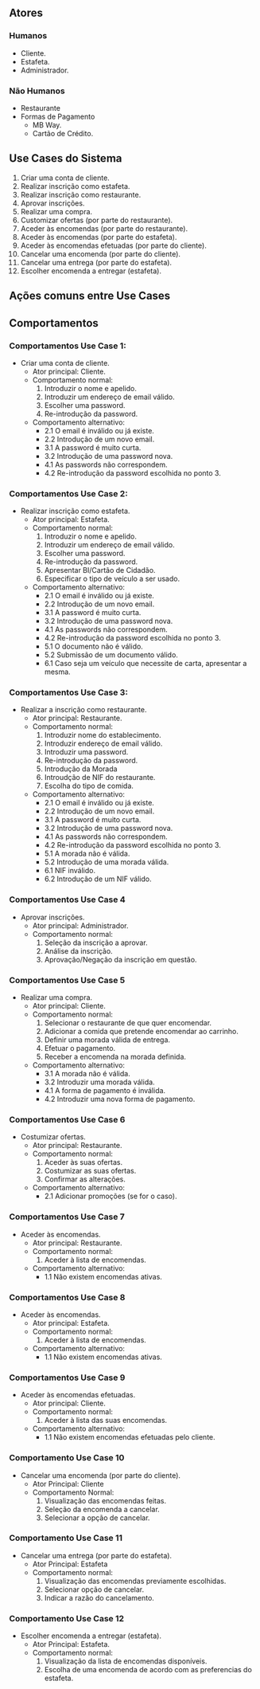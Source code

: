 ## Atores

### Humanos

- Cliente.
- Estafeta.
- Administrador.

### Não Humanos

- Restaurante
- Formas de Pagamento
  - MB Way.
  - Cartão de Crédito.

## Use Cases do Sistema

 1. Criar uma conta de cliente.
 2. Realizar inscrição como estafeta.
 3. Realizar inscrição como restaurante.
 4. Aprovar inscrições.
 5. Realizar uma compra.
 6. Customizar ofertas (por parte do restaurante).
 7. Aceder às encomendas (por parte do restaurante).
 8. Aceder às encomendas (por parte do estafeta).
 9. Aceder às encomendas efetuadas (por parte do cliente).
10. Cancelar uma encomenda (por parte do cliente).
11. Cancelar uma entrega (por parte do estafeta).
12. Escolher encomenda a entregar (estafeta).

## Ações comuns entre Use Cases

## Comportamentos

### Comportamentos Use Case 1:

- Criar uma conta de cliente.
  - Ator principal: Cliente.
  - Comportamento normal:
    1. Introduzir o nome e apelido.
    2. Introduzir um endereço de email válido.
    3. Escolher uma password.
    4. Re-introdução da password.
  - Comportamento alternativo:
    - 2.1 O email é inválido ou já existe.
    - 2.2 Introdução de um novo email.
    - 3.1 A password é muito curta.
    - 3.2 Introdução de uma password nova.
    - 4.1 As passwords não correspondem.
    - 4.2 Re-introdução da password escolhida no ponto 3.

### Comportamentos Use Case 2:

- Realizar inscrição como estafeta.
  - Ator principal: Estafeta.
  - Comportamento normal:
    1. Introduzir o nome e apelido.
    2. Introduzir um endereço de email válido.
    3. Escolher uma password.
    4. Re-introdução da password.
    5. Apresentar BI/Cartão de Cidadão.
    6. Especificar o tipo de veículo a ser usado.
  - Comportamento alternativo:
    - 2.1 O email é inválido ou já existe.
    - 2.2 Introdução de um novo email.
    - 3.1 A password é muito curta.
    - 3.2 Introdução de uma password nova.
    - 4.1 As passwords não correspondem.
    - 4.2 Re-introdução da password escolhida no ponto 3.
    - 5.1 O documento não é válido.
    - 5.2 Submissão de um documento válido.
    - 6.1 Caso seja um veículo que necessite de carta, apresentar a mesma.

### Comportamentos Use Case 3:

- Realizar a inscrição como restaurante.
  - Ator principal: Restaurante.
  - Comportamento normal:
    1. Introduzir nome do establecimento.
    2. Introduzir endereço de email válido.
    3. Introduzir uma password.
    4. Re-introdução da password.
    5. Introdução da Morada
    6. Introudção de NIF do restaurante.
    7. Escolha do tipo de comida.
  - Comportamento alternativo:
    - 2.1 O email é inválido ou já existe.
    - 2.2 Introdução de um novo email.
    - 3.1 A password é muito curta.
    - 3.2 Introdução de uma password nova.
    - 4.1 As passwords não correspondem.
    - 4.2 Re-introdução da password escolhida no ponto 3.
    - 5.1 A morada não é válida.
    - 5.2 Introdução de uma morada válida.
    - 6.1 NIF inválido.
    - 6.2 Introdução de um NIF válido.

### Comportamentos Use Case 4

- Aprovar inscrições.
  - Ator principal: Administrador.
  - Comportamento normal:
    1. Seleção da inscrição a aprovar.
    2. Análise da inscrição.
    3. Aprovação/Negação da inscrição em questão.

### Comportamentos Use Case 5

- Realizar uma compra.
  - Ator principal: Cliente.
  - Comportamento normal:
    1. Selecionar o restaurante de que quer encomendar.
    2. Adicionar a comida que pretende encomendar ao carrinho.
    3. Definir uma morada válida de entrega.
    4. Efetuar o pagamento.
    5. Receber a encomenda na morada definida.
  - Comportamento alternativo:
    - 3.1 A morada não é válida.
    - 3.2 Introduzir uma morada válida.
    - 4.1 A forma de pagamento é inválida.
    - 4.2 Introduzir uma nova forma de pagamento.

### Comportamentos Use Case 6

- Costumizar ofertas.
  - Ator principal: Restaurante.
  - Comportamento normal:
    1. Aceder às suas ofertas.
    2. Costumizar as suas ofertas.
    3. Confirmar as alterações.
  - Comportamento alternativo:
    - 2.1 Adicionar promoções (se for o caso).  

### Comportamentos Use Case 7

- Aceder às encomendas.
  - Ator principal: Restaurante.
  - Comportamento normal:
    1. Aceder à lista de encomendas.
  - Comportamento alternativo:
    - 1.1 Não existem encomendas ativas.

### Comportamentos Use Case 8

- Aceder às encomendas.
  - Ator principal: Estafeta.
  - Comportamento normal:
    1. Aceder à lista de encomendas.
  - Comportamento alternativo:
    - 1.1 Não existem encomendas ativas.

### Comportamentos Use Case 9

- Aceder às encomendas efetuadas.
  - Ator principal: Cliente.
  - Comportamento normal:
    1. Aceder à lista das suas encomendas.
  - Comportamento alternativo:
    - 1.1 Não existem encomendas efetuadas pelo cliente.

### Comportamento Use Case 10

- Cancelar uma encomenda (por parte do cliente).
  - Ator Principal: Cliente
  - Comportamento Normal:
    1. Visualização das encomendas feitas.
    2. Seleção da encomenda a cancelar.
    3. Selecionar a opção de cancelar.

### Comportamento Use Case 11

- Cancelar uma entrega (por parte do estafeta).
  - Ator Principal: Estafeta
  - Comportamento normal:
    1. Visualização das encomendas previamente escolhidas.
    2. Selecionar opção de cancelar.
    3. Indicar a razão do cancelamento.

### Comportamento Use Case 12

- Escolher encomenda a entregar (estafeta).
  - Ator Principal: Estafeta.
  - Comportamento normal:
    1. Visualização da lista de encomendas disponíveis.
    2. Escolha de uma encomenda de acordo com as preferencias do estafeta.